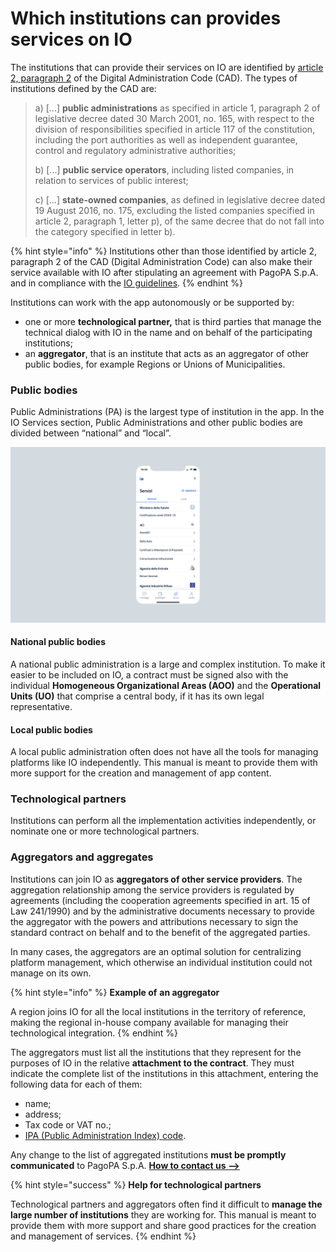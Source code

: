 # Which institutions can provides services on IO

The institutions that can provide their services on IO are identified by [article 2, paragraph 2](https://docs.italia.it/italia/piano-triennale-ict/codice-amministrazione-digitale-docs/it/v2018-09-28/\_rst/capo1\_sezione1\_art2.html) of the Digital Administration Code (CAD). The types of institutions defined by the CAD are:

> a) \[...] **public administrations** as specified in article 1, paragraph 2 of legislative decree dated 30 March 2001, no. 165, with respect to the division of responsibilities specified in article 117 of the constitution, including the port authorities as well as independent guarantee, control and regulatory administrative authorities;
>
> b) \[...] **public service operators**, including listed companies, in relation to services of public interest;
>
> c) \[...] **state-owned companies**, as defined in legislative decree dated 19 August 2016, no. 175, excluding the listed companies specified in article 2, paragraph 1, letter p), of the same decree that do not fall into the category specified in letter b).

{% hint style="info" %}
Institutions other than those identified by article 2, paragraph 2 of the CAD (Digital Administration Code) can also make their service available with IO after stipulating an agreement with PagoPA S.p.A. and in compliance with the [IO guidelines](https://trasparenza.agid.gov.it/moduli/downloadFile.php?file=oggetto\_allegati/213121604430O\_\_OLG+Punto+accesso+telematico+servizi+PA\_3.11.2021.pdf).
{% endhint %}

Institutions can work with the app autonomously or be supported by:

* one or more **technological partner,** that is third parties that manage the technical dialog with IO in the name and on behalf of the participating institutions;
* an **aggregator**, that is an institute that acts as an aggregator of other public bodies, for example Regions or Unions of Municipalities.

### Public bodies

Public Administrations (PA) is the largest type of institution in the app. In the IO Services section, Public Administrations and other public bodies are divided between “national” and “local”.

![The Services sections of the IO app](../.gitbook/assets/servizi.png)

#### **National public bodies**

A national public administration is a large and complex institution. To make it easier to be included on IO, a contract must be signed also with the individual **Homogeneous Organizational Areas (AOO)** and the **Operational Units (UO)** that comprise a central body, if it has its own legal representative.

#### **Local public bodies**

A local public administration often does not have all the tools for managing platforms like IO independently. This manual is meant to provide them with more support for the creation and management of app content.

### Technological partners

Institutions can perform all the implementation activities independently, or nominate one or more technological partners.

### Aggregators and aggregates

Institutions can join IO as **aggregators of other service providers**. The aggregation relationship among the service providers is regulated by agreements (including the cooperation agreements specified in art. 15 of Law 241/1990) and by the administrative documents necessary to provide the aggregator with the powers and attributions necessary to sign the standard contract on behalf and to the benefit of the aggregated parties.

In many cases, the aggregators are an optimal solution for centralizing platform management, which otherwise an individual institution could not manage on its own.

{% hint style="info" %}
**Example of** **an aggregator**

A region joins IO for all the local institutions in the territory of reference, making the regional in-house company available for managing their technological integration.
{% endhint %}

The aggregators must list all the institutions that they represent for the purposes of IO in the relative **attachment to the contract**. They must indicate the complete list of the institutions in this attachment, entering the following data for each of them:

* name;
* address;
* Tax code or VAT no.;
* [IPA (Public Administration Index) code](https://www.indicepa.gov.it/ipa-portale/consultazione/indirizzo-sede/ricerca-ente).

Any change to the list of aggregated institutions **must be promptly communicated** to PagoPA S.p.A. [**How to contact us -->**](https://github.com/pagopa/devportal-docs/blob/docs/from-gitbook/docs/VgT9NJOwkAnNFoA6d0Fs/appendix/contacts.md)

{% hint style="success" %}
**Help for technological partners**

Technological partners and aggregators often find it difficult to **manage the large number of institutions** they are working for. This manual is meant to provide them with more support and share good practices for the creation and management of services.
{% endhint %}
